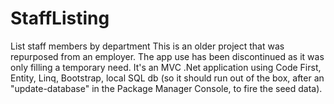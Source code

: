 # StaffListing
List staff members by department
This is an older project that was repurposed from an employer. The app use has been discontinued as it was only filling a temporary need.
It's an MVC .Net application using Code First, Entity, Linq, Bootstrap, local SQL db (so it should run out of the box, after an "update-database"
in the Package Manager Console, to fire the seed data).
